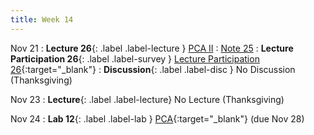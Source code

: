 ```yaml
---
title: Week 14
---
```


Nov 21
: **Lecture 26**{: .label .label-lecture } [PCA II](lecture/lec26)
    : [Note 25](https://ds100.org/fa23-course-notes/pca_2/pca_2.html)
: **Lecture Participation 26**{: .label .label-survey } [Lecture Participation 26](https://app.sli.do/event/qJeJA2qs6DqMDSipHeGz3r/embed/polls/37a5df73-84b9-40b4-9def-b947d15c92d6){:target="_blank"}
: **Discussion**{: .label .label-disc } No Discussion (Thanksgiving)

Nov 23
: **Lecture**{: .label .label-lecture} No Lecture (Thanksgiving)

Nov 24
: **Lab 12**{: .label .label-lab } [PCA](https://data100.datahub.berkeley.edu/hub/user-redirect/git-pull?repo=https%3A%2F%2Fgithub.com%2FDS-100%2Ffa23-student&urlpath=lab%2Ftree%2Ffa23-student%2Flab%2Flab12%2Flab12.ipynb&branch=main){:target="_blank"} (due Nov 28)
